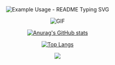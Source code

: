 <div align="center">  <img src="https://readme-typing-svg.demolab.com/?lines=Olá,+seja+bem-vindo!;Hello+welcome!;&font=Fira%20Code&center=true&width=380&height=50&duration=4000&pause=1000" alt="Example Usage - README Typing SVG"></div>



 


<div align="center">

![GIF](https://raw.githubusercontent.com/filipedeschamps/rss-feed-emitter/master/content/logo.gif)


  [![Anurag's GitHub stats](https://github-readme-stats.vercel.app/api?username=luanhenriquegarcia&theme=highcontrast)](https://github.com/luanhenriquegarcia/github-readme-stats)

[![Top Langs](https://github-readme-stats.vercel.app/api/top-langs/?username=luanhenriquegarcia&theme=highcontrast&layout=compact)](https://github.com/luanhenriquegarcia/github-readme-stats)

![](https://api.visitorbadge.io/api/VisitorHit?user=estruyf&repo=github-README.md&countColor=%23000000)
 
</div>
